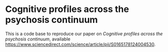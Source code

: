 # Cognitive profiles across the psychosis continuum

This is a code base to reproduce our paper on _Cognitive profiles across the psychosis continuum_, available https://www.sciencedirect.com/science/article/pii/S0165178124004530.
